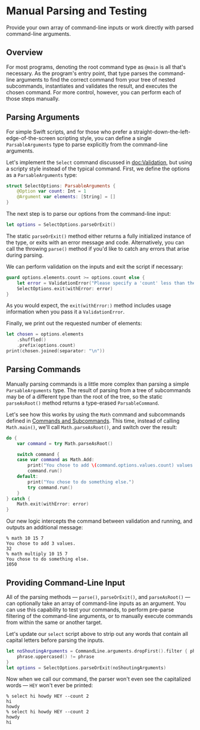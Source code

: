 # Manual Parsing and Testing

Provide your own array of command-line inputs or work directly with parsed command-line arguments.

## Overview

For most programs, denoting the root command type as `@main` is all that's necessary. As the program's entry point, that type parses the command-line arguments to find the correct command from your tree of nested subcommands, instantiates and validates the result, and executes the chosen command. For more control, however, you can perform each of those steps manually.

## Parsing Arguments

For simple Swift scripts, and for those who prefer a straight-down-the-left-edge-of-the-screen scripting style, you can define a single `ParsableArguments` type to parse explicitly from the command-line arguments.

Let's implement the `Select` command discussed in <doc:Validation>, but using a scripty style instead of the typical command. First, we define the options as a `ParsableArguments` type:

```swift
struct SelectOptions: ParsableArguments {
    @Option var count: Int = 1
    @Argument var elements: [String] = []
}
```

The next step is to parse our options from the command-line input:

```swift
let options = SelectOptions.parseOrExit()
```

The static `parseOrExit()` method either returns a fully initialized instance of the type, or exits with an error message and code. Alternatively, you can call the throwing `parse()` method if you'd like to catch any errors that arise during parsing.

We can perform validation on the inputs and exit the script if necessary:

```swift
guard options.elements.count >= options.count else {
    let error = ValidationError("Please specify a 'count' less than the number of elements.")
    SelectOptions.exit(withError: error)
}
```

As you would expect, the `exit(withError:)` method includes usage information when you pass it a `ValidationError`.

Finally, we print out the requested number of elements:

```swift
let chosen = options.elements
    .shuffled()
    .prefix(options.count)
print(chosen.joined(separator: "\n"))
```

## Parsing Commands

Manually parsing commands is a little more complex than parsing a simple `ParsableArguments` type. The result of parsing from a tree of subcommands may be of a different type than the root of the tree, so the static `parseAsRoot()` method returns a type-erased `ParsableCommand`.

Let's see how this works by using the `Math` command and subcommands defined in [Commands and Subcommands](./CommandsAndSubcommands.md). This time, instead of calling `Math.main()`, we'll call `Math.parseAsRoot()`, and switch over the result:

```swift
do {
    var command = try Math.parseAsRoot()

    switch command {
    case var command as Math.Add:
        print("You chose to add \(command.options.values.count) values.")
        command.run()
    default:
        print("You chose to do something else.")
        try command.run()
    }
} catch {
    Math.exit(withError: error)
}
```
Our new logic intercepts the command between validation and running, and outputs an additional message:

```
% math 10 15 7
You chose to add 3 values.
32
% math multiply 10 15 7
You chose to do something else.
1050
```

## Providing Command-Line Input

All of the parsing methods — `parse()`, `parseOrExit()`, and `parseAsRoot()` — can optionally take an array of command-line inputs as an argument. You can use this capability to test your commands, to perform pre-parse filtering of the command-line arguments, or to manually execute commands from within the same or another target.

Let's update our `select` script above to strip out any words that contain all capital letters before parsing the inputs.

```swift
let noShoutingArguments = CommandLine.arguments.dropFirst().filter { phrase in
    phrase.uppercased() != phrase
}
let options = SelectOptions.parseOrExit(noShoutingArguments)
```

Now when we call our command, the parser won't even see the capitalized words — `HEY` won't ever be printed:

```
% select hi howdy HEY --count 2
hi
howdy
% select hi howdy HEY --count 2
howdy
hi
```
